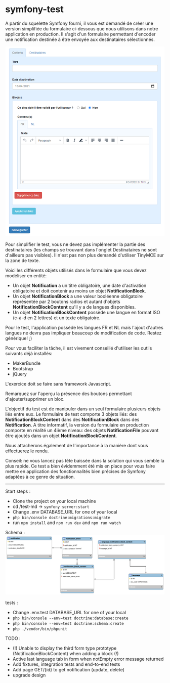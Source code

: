 # symfony-test

A partir du squelette Symfony fourni, il vous est demandé de créer une version simplifiée du formulaire ci-dessous que nous utilisons dans notre application en production.
Il s'agit d'un formulaire permettant d'encoder une notification destinée à être envoyée aux destinataires sélectionnés.

![alt text](./formulaire.png)

Pour simplifier le test, vous ne devez pas implémenter la partie des destinataires (les champs se trouvant dans l'onglet Destinataires ne sont d'ailleurs pas visibles).
Il n'est pas non plus demandé d'utiliser TinyMCE sur la zone de texte.

Voici les différents objets utilisés dans le formulaire que vous devez modéliser en entité:
 - Un objet **Notification** a un titre obligatoire, une date d'activation obligatoire et doit contenir au moins un objet **NotificationBlock**.
 - Un objet **NotificationBlock** a une valeur booléenne obligatoire représentée par 2 boutons radios et autant d'objets **NotificationBlockContent** qu'il y a de langues disponibles.
 - Un objet **NotificationBlockContent** possède une langue en format ISO (c-à-d en 2 lettres) et un texte obligatoire.

Pour le test, l'application possède les langues FR et NL mais l'ajout d'autres langues ne devra pas impliquer beaucoup de modification de code. Restez générique! ;)

Pour vous faciliter la tâche, il est vivement conseillé d'utiliser les outils suivants déjà installés:
 - MakerBundle
 - Bootstrap
 - jQuery

L'exercice doit se faire sans framework Javascript.

Remarquez sur l'aperçu la présence des boutons permettant d'ajouter/supprimer un bloc.

L'objectif du test est de manipuler dans un seul formulaire plusieurs objets liés entre eux.
Le formulaire de test comporte 3 objets liés: des **NotificationBlockContent** dans des **NotificationBlock** dans des **Notification**. 
A titre informatif, la version du formulaire en production comporte en réalité un 4ième niveau: des objets **NotificationFile** pouvant être ajoutés dans un objet **NotificationBlockContent**.

Nous attacherons également de l'importance à la manière dont vous effectuerez le rendu.

Conseil: ne vous lancez pas tête baissée dans la solution qui vous semble la plus rapide. Ce test a bien évidemment été mis en place pour vous faire mettre en application des fonctionnalités bien précises de Symfony adaptées à ce genre de situation.

-----------------------------------------------------------------------
Start steps :
- Clone the project on your local machine
- cd /test-md -> `symfony server:start`
- Change .env DATABASE_URL for one of your local
- `php bin/console doctrine:migrations:migrate`
- run `npm install` and `npm run dev` and `npm run watch`

Schema :
![alt text](./schema.png)

tests :
- Change .env.test DATABASE_URL for one of your local
- `php bin/console --env=test doctrine:database:create`
- `php bin/console --env=test doctrine:schema:create`
- `php ./vendor/bin/phpunit`


TODO :
- (!) Unable to display the third form type prototype (NotificationBlockContent) when adding a block (!)
- Active last language tab in form when notEmpty error message returned
- Add fixtures, integration tests and end-to-end tests
- Add page GET/{id} to get notification (update, delete)
- upgrade design
